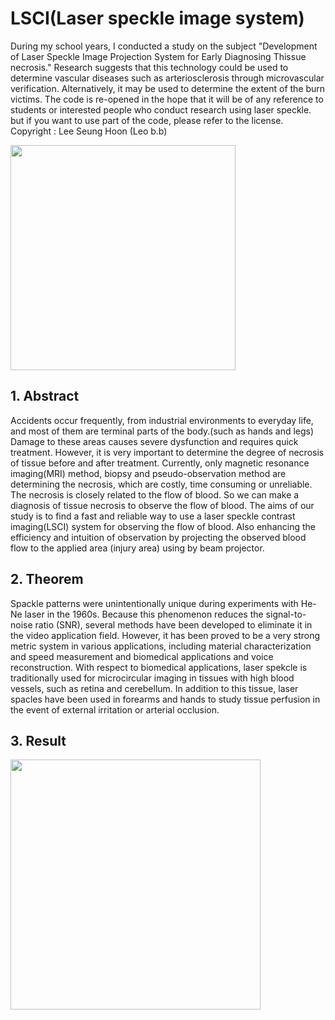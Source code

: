 # LSCI(Laser speckle image system)
During my school years, I conducted a study on the subject "Development of Laser Speckle Image Projection System for Early Diagnosing Thissue necrosis."
Research suggests that this technology could be used to determine vascular diseases such as arteriosclerosis through microvascular verification. Alternatively, it may be used to determine the extent of the burn victims.
The code is re-opened in the hope that it will be of any reference to students or interested people who conduct research using laser speckle. but if you want to use part of the code, please refer to the license.
Copyright : Lee Seung Hoon (Leo b.b)

<img src="https://user-images.githubusercontent.com/58500111/71573132-a3cb1080-2b25-11ea-91ab-4bf5964e7765.png" width="360">

## 1. Abstract
Accidents occur frequently, from industrial environments to everyday life, and most of 
them are terminal parts of the body.(such as hands and legs) Damage to these areas 
causes severe dysfunction and requires quick treatment. However, it is very important to 
determine the degree of necrosis of tissue before and after treatment. Currently, only 
magnetic resonance imaging(MRI) method, biopsy and pseudo-observation method are 
determining the necrosis, which are costly, time consuming or unreliable. The necrosis is 
closely related to the flow of blood. So we can make a diagnosis of tissue necrosis to 
observe the flow of blood. The aims of our study is to find a fast and reliable way to use 
a laser speckle contrast imaging(LSCI) system for observing the flow of blood. Also 
enhancing the efficiency and intuition of observation by projecting the observed blood 
flow to the applied area (injury area) using by beam projector. 

## 2. Theorem
Spackle patterns were unintentionally unique during experiments with He-Ne laser in the 1960s.
Because this phenomenon reduces the signal-to-noise ratio (SNR), several methods have been developed to eliminate it in the video application field. However, it has been proved to be a very strong metric system in various applications, including material characterization and speed measurement and biomedical applications and voice reconstruction. With respect to biomedical applications, laser spekcle is traditionally used for microcircular imaging in tissues with high blood vessels, such as retina and cerebellum. In addition to this tissue, laser spacles have been used in forearms and hands to study tissue perfusion in the event of external irritation or arterial occlusion.

## 3. Result

<img src= "https://user-images.githubusercontent.com/58500111/71573055-45059700-2b25-11ea-9f73-7c894d01341b.png" width="400">

